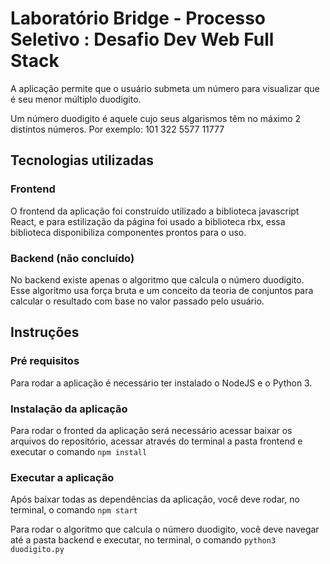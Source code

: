 # Laboratório Bridge - Processo Seletivo : Desafio Dev Web Full Stack

A aplicação permite que o usuário submeta um número para visualizar que é seu menor múltiplo duodigito.

Um número duodigito é aquele cujo seus algarismos têm no máximo 2 distintos números.
Por exemplo:
101
322
5577
11777

## Tecnologias utilizadas

### Frontend

O frontend da aplicação foi construído utilizado a biblioteca javascript React, e para estilização da página foi usado a biblioteca rbx, essa biblioteca disponibiliza componentes prontos para o uso.

### Backend (não concluído)

No backend existe apenas o algoritmo que calcula o número duodigito.
Esse algoritmo usa força bruta e um conceito da teoria de conjuntos para calcular o resultado com base no valor passado pelo usuário.

## Instruções

### Pré requisitos

Para rodar a aplicação é necessário ter instalado o NodeJS e o Python 3.

### Instalação da aplicação

Para rodar o fronted da aplicação será necessário acessar baixar os arquivos do repositório, acessar através do terminal a pasta frontend e executar o comando `npm install`

### Executar a aplicação

Após baixar todas as dependências da aplicação, você deve rodar, no terminal, o comando `npm start`

Para rodar o algoritmo que calcula o número duodigito, você deve navegar até a pasta backend e executar, no terminal, o comando `python3 duodigito.py`


